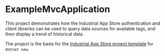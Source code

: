 ﻿# ExampleMvcApplication

This project demonstrates how the Industrial App Store authentication and client libraries can be used to query data sources for available tags, and then display a trend of historical data.

The project is the basis for the [Industrial App Store project template](../src/IntelligentPlant.IndustrialAppStore.Templates) for `dotnet new`.
